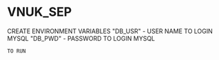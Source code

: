 # VNUK_SEP

CREATE ENVIRONMENT VARIABLES
  "DB_USR" - USER NAME TO LOGIN MYSQL
  "DB_PWD" - PASSWORD TO LOGIN MYSQL
  
    TO RUN
